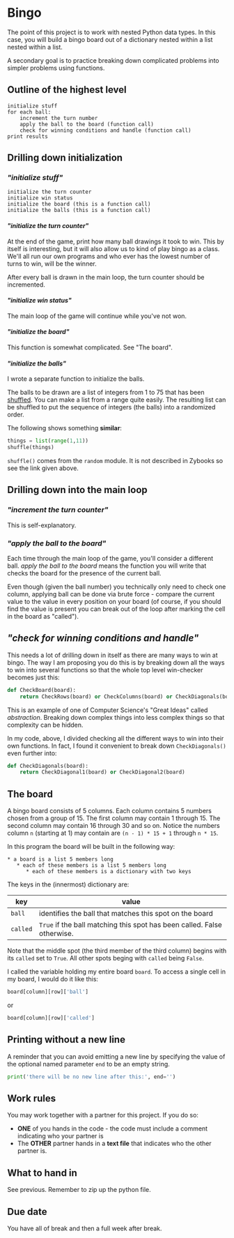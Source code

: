 # Bingo

The point of this project is to work with nested Python data types. In this case, you will build a bingo board out of a dictionary nested within a list nested within a list.

A secondary goal is to practice breaking down complicated problems into simpler problems using functions.

## Outline of the highest level

```text
initialize stuff
for each ball:
    increment the turn number
	apply the ball to the board (function call)
	check for winning conditions and handle (function call)
print results
```

## Drilling down initialization

### *"initialize stuff"*

```text
initialize the turn counter
initialize win status
initialize the board (this is a function call)
initialize the balls (this is a function call)
```

#### *"initialize the turn counter"*

At the end of the game, print how many ball drawings it took to win. This by itself is interesting, but it will also allow us to kind of play bingo as a class. We'll all run our own programs and who ever has the lowest number of turns to win, will be the winner.

After every ball is drawn in the main loop, the turn counter should be incremented.

#### *"initialize win status"*

The main loop of the game will continue while you've not won.

#### *"initialize the board"*

This function is somewhat complicated. See "The board".

#### *"initialize the balls"*

I wrote a separate function to initialize the balls.

The balls to be drawn are a list of integers from 1 to 75 that has been [shuffled](https://www.w3schools.com/python/ref_random_shuffle.asp). You can make a list from a range quite easily. The resulting list can be shuffled to put the sequence of integers (the balls) into a randomized order.

The following shows something **similar**:

```python
things = list(range(1,11))
shuffle(things)
```

`shuffle()` comes from the `random` module. It is not described in Zybooks so see the link given above.

## Drilling down into the main loop

### *"increment the turn counter"*

This is self-explanatory.

### *"apply the ball to the board"*

Each time through the main loop of the game, you'll consider a different ball. *apply the ball to the board* means the function you will write that checks the board for the presence of the current ball.

Even though (given the ball number) you technically only need to check one column, applying ball can be done via brute force - compare the current value to the value in every position on your board (of course, if you should find the value is present you can break out of the loop after marking the cell in the board as "called").

## *"check for winning conditions and handle"*

This needs a lot of drilling down in itself as there are many ways to win at bingo. The way I am proposing you do this is by breaking down all the ways to win into several functions so that the whole top level win-checker becomes just this:

```python
def CheckBoard(board):
    return CheckRows(board) or CheckColumns(board) or CheckDiagonals(board)
```

This is an example of one of Computer Science's "Great Ideas" called *abstraction*. Breaking down complex things into less complex things so that complexity can be hidden.

In my code, above, I divided checking all the different ways to win into their own functions. In fact, I found it convenient to break down `CheckDiagonals()` even further into:

```python
def CheckDiagonals(board):
    return CheckDiagonal1(board) or CheckDiagonal2(board)
```

## The board

A bingo board consists of 5 columns. Each column contains 5 numbers chosen from a group of 15. The first column may contain 1 through 15. The second column may contain 16 through 30 and so on. Notice the numbers column `n` (starting at 1) may contain are `(n - 1) * 15 + 1` through `n * 15`.

In this program the board will be built in the following way:

```text
* a board is a list 5 members long
   * each of these members is a list 5 members long
      * each of these members is a dictionary with two keys
```

The keys in the (innermost) dictionary are:

| key | value |
| --- | ----- |
| `ball` | identifies the ball that matches this spot on the board |
| `called` | `True` if the ball matching this spot has been called. False otherwise. |

Note that the middle spot (the third member of the third column) begins with its `called` set to `True`. All other spots beging with `called` being `False`.

I called the variable holding my entire board `board`. To access a single cell in my board, I would do it like this:

```python
board[column][row]['ball']
```

or

```python
board[column][row]['called']
```

## Printing without a new line

A reminder that you can avoid emitting a new line by specifying the value of the optional named parameter `end` to be an empty string.

```python
print('there will be no new line after this:', end='')
```

## Work rules

You may work together with a partner for this project. If you do so:

* **ONE** of you hands in the code - the code must include a comment indicating who your partner is
* The **OTHER** partner hands in a **text file** that indicates who the other partner is.

## What to hand in

See previous. Remember to zip up the python file.

## Due date

You have all of break and then a full week after break.
